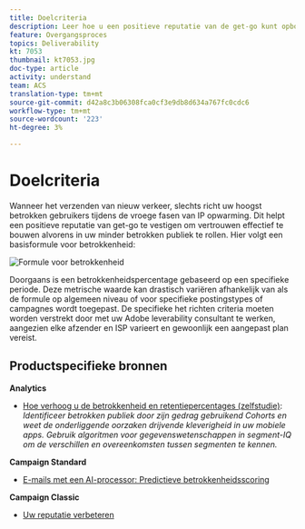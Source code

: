```yaml
---
title: Doelcriteria
description: Leer hoe u een positieve reputatie van de get-go kunt opbouwen om vertrouwen op te bouwen voordat u gaat rollen in uw minder betrokken publiek.
feature: Overgangsproces
topics: Deliverability
kt: 7053
thumbnail: kt7053.jpg
doc-type: article
activity: understand
team: ACS
translation-type: tm+mt
source-git-commit: d42a8c3b06308fca0cf3e9db8d634a767fc0cdc6
workflow-type: tm+mt
source-wordcount: '223'
ht-degree: 3%

---
```



# Doelcriteria

Wanneer het verzenden van nieuw verkeer, slechts richt uw hoogst betrokken gebruikers tijdens de vroege fasen van IP opwarming. Dit helpt een positieve reputatie van get-go te vestigen om vertrouwen effectief te bouwen alvorens in uw minder betrokken publiek te rollen. Hier volgt een basisformule voor betrokkenheid:

![Formule voor betrokkenheid](../assets/formula-for-enagement.png)

Doorgaans is een betrokkenheidspercentage gebaseerd op een specifieke periode. Deze metrische waarde kan drastisch variëren afhankelijk van als de formule op algemeen niveau of voor specifieke postingstypes of campagnes wordt toegepast. De specifieke het richten criteria moeten worden verstrekt door met uw Adobe leverability consultant te werken, aangezien elke afzender en ISP varieert en gewoonlijk een aangepast plan vereist.

## Productspecifieke bronnen

**Analytics**

* [Hoe verhoog u de betrokkenheid en retentiepercentages (zelfstudie)](https://experienceleague.adobe.com/docs/analytics-learn/tutorials/mobile-app-analytics/measuring-mobile-analytics/how-to-increase-engagement-and-retention-rates.html?lang=en#mobile-app-analytics):  *Identificeer betrokken publiek door zijn gedrag gebruikend Cohorts en weet de onderliggende oorzaken drijvende kleverigheid in uw mobiele apps. Gebruik algoritmen voor gegevenswetenschappen in segment-IQ om de verschillen en overeenkomsten tussen segmenten te kennen.*

**Campaign Standard**

* [E-mails met een AI-processor: Predictieve betrokkenheidsscoring](https://experienceleague.adobe.com/docs/campaign-standard/using/testing-and-sending/preparing-and-testing-messages/predictive.html?lang=en#predictive-scoring)

**Campaign Classic**

* [Uw reputatie verbeteren](https://experienceleague.adobe.com/docs/campaign-classic/using/sending-messages/deliverability-management/improve-reputation.html)

